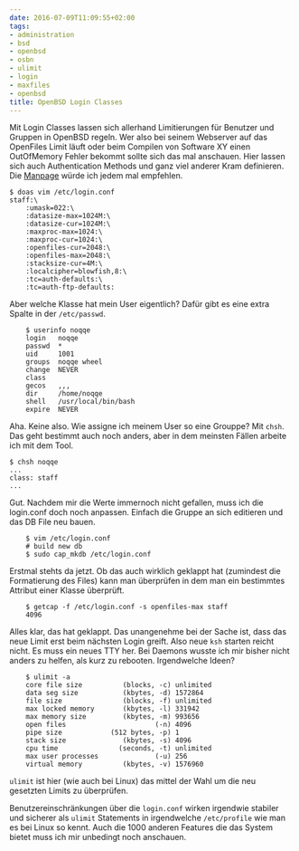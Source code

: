 ```yaml
---
date: 2016-07-09T11:09:55+02:00
tags:
- administration
- bsd
- openbsd
- osbn
- ulimit
- login
- maxfiles
- openbsd
title: OpenBSD Login Classes
---
```


Mit Login Classes lassen sich allerhand Limitierungen für Benutzer und
Gruppen in OpenBSD regeln. Wer also bei seinem Webserver auf das OpenFiles
Limit läuft oder beim Compilen von Software XY einen OutOfMemory Fehler
bekommt sollte sich das mal anschauen. Hier lassen sich auch Authentication
Methods und ganz viel anderer Kram definieren. Die
[Manpage](http://man.openbsd.org/OpenBSD-current/man5/login.conf.5) würde
ich jedem mal empfehlen.

	$ doas vim /etc/login.conf
	staff:\
        :umask=022:\
        :datasize-max=1024M:\
        :datasize-cur=1024M:\
        :maxproc-max=1024:\
        :maxproc-cur=1024:\
        :openfiles-cur=2048:\
        :openfiles-max=2048:\
        :stacksize-cur=4M:\
        :localcipher=blowfish,8:\
        :tc=auth-defaults:\
        :tc=auth-ftp-defaults:

Aber welche Klasse hat mein User eigentlich? Dafür gibt es eine extra
Spalte in der `/etc/passwd`.

		$ userinfo noqqe
		login   noqqe
		passwd  *
		uid     1001
		groups  noqqe wheel
		change  NEVER
		class
		gecos   ,,,
		dir     /home/noqqe
		shell   /usr/local/bin/bash
		expire  NEVER

Aha. Keine also. Wie assigne ich meinem User so eine Grouppe? Mit `chsh`.
Das geht bestimmt auch noch anders, aber in dem meinsten Fällen arbeite ich
mit dem Tool.

    $ chsh noqqe
    ...
    class: staff
    ...

Gut. Nachdem mir die Werte immernoch nicht gefallen, muss ich die
login.conf doch noch anpassen. Einfach die Gruppe an sich editieren und das
DB File neu bauen.

		$ vim /etc/login.conf
		# build new db
		$ sudo cap_mkdb /etc/login.conf

Erstmal stehts da jetzt. Ob das auch wirklich geklappt hat (zumindest die
Formatierung des Files) kann man überprüfen in dem man ein bestimmtes
Attribut einer Klasse überprüft.

		$ getcap -f /etc/login.conf -s openfiles-max staff
		4096

Alles klar, das hat geklappt. Das unangenehme bei der Sache ist, dass das
neue Limit erst beim nächsten Login greift. Also neue `ksh` starten reicht
nicht. Es muss ein neues TTY her. Bei Daemons wusste ich mir bisher nicht
anders zu helfen, als kurz zu rebooten. Irgendwelche Ideen?

		$ ulimit -a
		core file size          (blocks, -c) unlimited
		data seg size           (kbytes, -d) 1572864
		file size               (blocks, -f) unlimited
		max locked memory       (kbytes, -l) 331942
		max memory size         (kbytes, -m) 993656
		open files                      (-n) 4096
		pipe size            (512 bytes, -p) 1
		stack size              (kbytes, -s) 4096
		cpu time               (seconds, -t) unlimited
		max user processes              (-u) 256
		virtual memory          (kbytes, -v) 1576960

`ulimit` ist hier (wie auch bei Linux) das mittel der Wahl um die neu
gesetzten Limits zu überprüfen.

Benutzereinschränkungen über die `login.conf` wirken irgendwie stabiler und
sicherer als `ulimit` Statements in irgendwelche `/etc/profile` wie man es
bei Linux so kennt. Auch die 1000 anderen Features die das System bietet
muss ich mir unbedingt noch anschauen.
